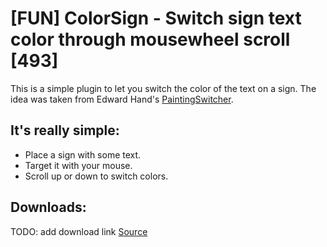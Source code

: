 [FUN] ColorSign - Switch sign text color through mousewheel scroll [493]
========================================================================

This is a simple plugin to let you switch the color of the text on a sign.
The idea was taken from Edward Hand's 
[PaintingSwitcher](http://forums.bukkit.org/threads/edit-paintingswitch-v0-1-choose-paintings-with-ease-432.5788/).

It's really simple:
-------------

  * Place a sign with some text.
  * Target it with your mouse.
  * Scroll up or down to switch colors.
  

Downloads:
----------
TODO: add download link
[Source](https://github.com/TuinCraft/ColorSign)
